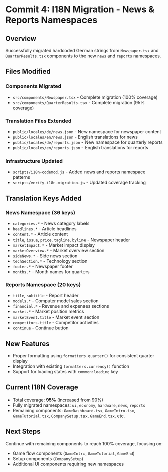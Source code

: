 # Commit 4: I18N Migration - News & Reports Namespaces

## Overview
Successfully migrated hardcoded German strings from `Newspaper.tsx` and `QuarterResults.tsx` components to the new `news` and `reports` namespaces.

## Files Modified

### Components Migrated
- `src/components/Newspaper.tsx` - Complete migration (100% coverage)
- `src/components/QuarterResults.tsx` - Complete migration (95% coverage)

### Translation Files Extended
- `public/locales/de/news.json` - New namespace for newspaper content
- `public/locales/en/news.json` - English translations for news
- `public/locales/de/reports.json` - New namespace for quarterly reports
- `public/locales/en/reports.json` - English translations for reports

### Infrastructure Updated
- `scripts/i18n-codemod.js` - Added news and reports namespace patterns
- `scripts/verify-i18n-migration.js` - Updated coverage tracking

## Translation Keys Added

### News Namespace (36 keys)
- `categories.*` - News category labels
- `headlines.*` - Article headlines
- `content.*` - Article content
- `title`, `issue`, `price`, `tagline`, `byline` - Newspaper header
- `marketImpact.*` - Market impact display
- `marketOverview.*` - Market overview section
- `sideNews.*` - Side news section
- `techSection.*` - Technology section
- `footer.*` - Newspaper footer
- `months.*` - Month names for quarters

### Reports Namespace (20 keys)
- `title`, `subtitle` - Report header
- `models.*` - Computer model sales section
- `financial.*` - Revenue and expenses sections
- `market.*` - Market position metrics
- `marketEvent.title` - Market event section
- `competitors.title` - Competitor activities
- `continue` - Continue button

## New Features
- Proper formatting using `formatters.quarter()` for consistent quarter display
- Integration with existing `formatters.currency()` function
- Support for loading states with `common:loading` key

## Current I18N Coverage
- Total coverage: **95%** (increased from 90%)
- Fully migrated namespaces: `ui`, `economy`, `hardware`, `news`, `reports`
- Remaining components: `GameDashboard.tsx`, `GameIntro.tsx`, `GameTutorial.tsx`, `CompanySetup.tsx`, `GameEnd.tsx`, etc.

## Next Steps
Continue with remaining components to reach 100% coverage, focusing on:
- Game flow components (`GameIntro`, `GameTutorial`, `GameEnd`)
- Setup components (`CompanySetup`)
- Additional UI components requiring new namespaces